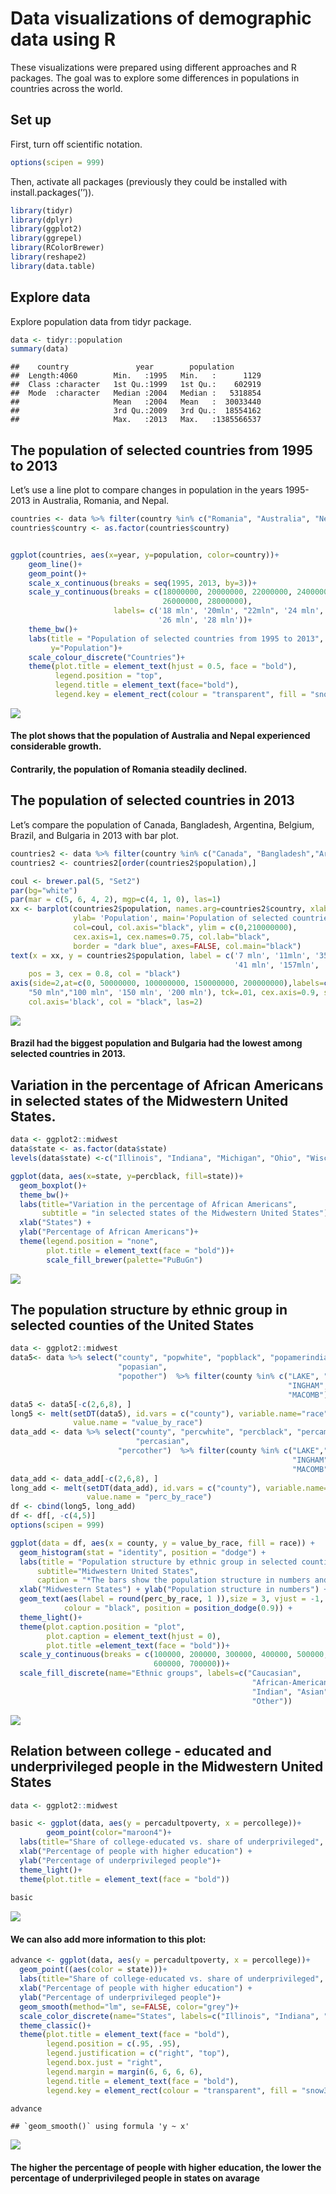 Data visualizations of demographic data using R
================

These visualizations were prepared using different approaches and R
packages. The goal was to explore some differences in populations in
countries across the world.

## Set up

First, turn off scientific notation.

``` r
options(scipen = 999)
```

Then, activate all packages (previously they could be installed with
install.packages(’’)).

``` r
library(tidyr)
library(dplyr)
library(ggplot2)
library(ggrepel)
library(RColorBrewer)
library(reshape2)
library(data.table)
```

## Explore data

Explore population data from tidyr package.

``` r
data <- tidyr::population
summary(data)
```

    ##    country               year        population        
    ##  Length:4060        Min.   :1995   Min.   :      1129  
    ##  Class :character   1st Qu.:1999   1st Qu.:    602919  
    ##  Mode  :character   Median :2004   Median :   5318854  
    ##                     Mean   :2004   Mean   :  30033440  
    ##                     3rd Qu.:2009   3rd Qu.:  18554162  
    ##                     Max.   :2013   Max.   :1385566537

## The population of selected countries from 1995 to 2013

Let’s use a line plot to compare changes in population in the years
1995-2013 in Australia, Romania, and Nepal.

``` r
countries <- data %>% filter(country %in% c("Romania", "Australia", "Nepal")) 
countries$country <- as.factor(countries$country)


ggplot(countries, aes(x=year, y=population, color=country))+
    geom_line()+
    geom_point()+
    scale_x_continuous(breaks = seq(1995, 2013, by=3))+
    scale_y_continuous(breaks = c(18000000, 20000000, 22000000, 24000000, 
                                  26000000, 28000000), 
                       labels= c('18 mln', '20mln', "22mln", '24 mln', 
                                 '26 mln', '28 mln'))+
    theme_bw()+
    labs(title = "Population of selected countries from 1995 to 2013", x="Years", 
         y="Population")+ 
    scale_colour_discrete("Countries")+ 
    theme(plot.title = element_text(hjust = 0.5, face = "bold"), 
          legend.position = "top", 
          legend.title = element_text(face="bold"),
          legend.key = element_rect(colour = "transparent", fill = "snow2"))
```

![](Population_visualization_files/figure-gfm/pressure-1.png)<!-- -->

#### The plot shows that the population of Australia and Nepal experienced considerable growth.

#### Contrarily, the population of Romania steadily declined.

## The population of selected countries in 2013

Let’s compare the population of Canada, Bangladesh, Argentina, Belgium,
Brazil, and Bulgaria in 2013 with bar plot.

``` r
countries2 <- data %>% filter(country %in% c("Canada", "Bangladesh","Argentina", "Belgium", "Brazil",  "Bulgaria"), year==2013)
countries2 <- countries2[order(countries2$population),]

coul <- brewer.pal(5, "Set2")
par(bg="white")
par(mar = c(5, 6, 4, 2), mgp=c(4, 1, 0), las=1)
xx <- barplot(countries2$population, names.arg=countries2$country, xlab='Countries',
              ylab= 'Population', main='Population of selected countries in 2013', 
              col=coul, col.axis="black", ylim = c(0,210000000), 
              cex.axis=1, cex.names=0.75, col.lab="black", 
              border = "dark blue", axes=FALSE, col.main="black")
text(x = xx, y = countries2$population, label = c('7 mln', '11mln', '35 mln', 
                                                  '41 mln', '157mln', '200mln'),
    pos = 3, cex = 0.8, col = "black")
axis(side=2,at=c(0, 50000000, 100000000, 150000000, 200000000),labels=c("0 mln",
    "50 mln","100 mln", '150 mln', '200 mln'), tck=.01, cex.axis=0.9, srt=45, 
    col.axis='black', col = "black", las=2)
```

![](Population_visualization_files/figure-gfm/unnamed-chunk-4-1.png)<!-- -->

#### Brazil had the biggest population and Bulgaria had the lowest among selected countries in 2013.

## Variation in the percentage of African Americans in selected states of the Midwestern United States.

``` r
data <- ggplot2::midwest
data$state <- as.factor(data$state)
levels(data$state) <-c("Illinois", "Indiana", "Michigan", "Ohio", "Wisconsin")

ggplot(data, aes(x=state, y=percblack, fill=state))+
  geom_boxplot()+
  theme_bw()+
  labs(title="Variation in the percentage of African Americans", 
       subtitle = "in selected states of the Midwestern United States") + 
  xlab("States") + 
  ylab("Percentage of African Americans")+
  theme(legend.position = "none", 
        plot.title = element_text(face = "bold"))+
        scale_fill_brewer(palette="PuBuGn")
```

![](Population_visualization_files/figure-gfm/unnamed-chunk-5-1.png)<!-- -->

## The population structure by ethnic group in selected counties of the United States

``` r
data <- ggplot2::midwest
data5<- data %>% select("county", "popwhite", "popblack", "popamerindian", 
                        "popasian", 
                        "popother")  %>% filter(county %in% c("LAKE", "GENESEE", 
                                                              "INGHAM", "KENT", 
                                                              "MACOMB")) 
data5 <- data5[-c(2,6,8), ]
long5 <- melt(setDT(data5), id.vars = c("county"), variable.name="race", 
              value.name = "value_by_race")
data_add <- data %>% select("county", "percwhite", "percblack", "percamerindan",
                            "percasian", 
                        "percother")  %>% filter(county %in% c("LAKE","GENESEE",
                                                               "INGHAM", "KENT", 
                                                               "MACOMB")) 
data_add <- data_add[-c(2,6,8), ]
long_add <- melt(setDT(data_add), id.vars = c("county"), variable.name="race", 
                 value.name = "perc_by_race") 
df <- cbind(long5, long_add)
df <- df[, -c(4,5)]
options(scipen = 999)

ggplot(data = df, aes(x = county, y = value_by_race, fill = race)) +
  geom_histogram(stat = "identity", position = "dodge") +
  labs(title = "Population structure by ethnic group in selected counties", 
      subtitle="Midwestern United States", 
      caption = "*The bars show the population structure in numbers and the percentage of each ethnic group in the counties' population.") +
  xlab("Midwestern States") + ylab("Population structure in numbers") +
  geom_text(aes(label = round(perc_by_race, 1 )),size = 3, vjust = -1, 
            colour = "black", position = position_dodge(0.9)) +
  theme_light()+
  theme(plot.caption.position = "plot",
        plot.caption = element_text(hjust = 0), 
        plot.title =element_text(face = "bold"))+
  scale_y_continuous(breaks = c(100000, 200000, 300000, 400000, 500000, 
                                600000, 700000))+ 
  scale_fill_discrete(name="Ethnic groups", labels=c("Caucasian", 
                                                      "African-Americans", 
                                                      "Indian", "Asian", 
                                                      "Other"))
```

![](Population_visualization_files/figure-gfm/unnamed-chunk-6-1.png)<!-- -->

## Relation between college - educated and underprivileged people in the Midwestern United States

``` r
data <- ggplot2::midwest

basic <- ggplot(data, aes(y = percadultpoverty, x = percollege))+ 
        geom_point(color="maroon4")+
  labs(title="Share of college-educated vs. share of underprivileged", subtitle = "in selected Midwestern United States") + 
  xlab("Percentage of people with higher education") + 
  ylab("Percentage of underprivileged people")+
  theme_light()+
  theme(plot.title = element_text(face = "bold"))
 
basic
```

![](Population_visualization_files/figure-gfm/unnamed-chunk-7-1.png)<!-- -->

#### We can also add more information to this plot:

``` r
advance <- ggplot(data, aes(y = percadultpoverty, x = percollege))+
  geom_point((aes(color = state)))+
  labs(title="Share of college-educated vs. share of underprivileged", subtitle = "in selected Midwestern United States") + 
  xlab("Percentage of people with higher education") + 
  ylab("Percentage of underprivileged people")+
  geom_smooth(method="lm", se=FALSE, color="grey")+
  scale_color_discrete(name="States", labels=c("Illinois", "Indiana", "Michigan", "Ohio", "Wisconsin"))+
  theme_classic()+
  theme(plot.title = element_text(face = "bold"), 
        legend.position = c(.95, .95),
        legend.justification = c("right", "top"),
        legend.box.just = "right",
        legend.margin = margin(6, 6, 6, 6),
        legend.title = element_text(face = "bold"),
        legend.key = element_rect(colour = "transparent", fill = "snow3"))

advance
```

    ## `geom_smooth()` using formula 'y ~ x'

![](Population_visualization_files/figure-gfm/unnamed-chunk-8-1.png)<!-- -->

#### The higher the percentage of people with higher education, the lower the percentage of underprivileged people in states on avarage
